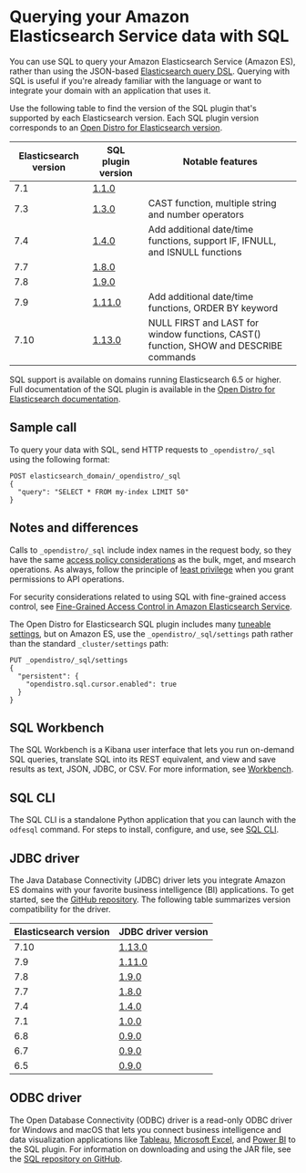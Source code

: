 # Querying your Amazon Elasticsearch Service data with SQL<a name="sql-support"></a>

You can use SQL to query your Amazon Elasticsearch Service \(Amazon ES\), rather than using the JSON\-based [Elasticsearch query DSL](https://opendistro.github.io/for-elasticsearch-docs/docs/elasticsearch/full-text/)\. Querying with SQL is useful if you're already familiar with the language or want to integrate your domain with an application that uses it\.

Use the following table to find the version of the SQL plugin that's supported by each Elasticsearch version\. Each SQL plugin version corresponds to an [Open Distro for Elasticsearch version](https://opendistro.github.io/for-elasticsearch-docs/version-history/)\.


| Elasticsearch version | SQL plugin version | Notable features | 
| --- | --- | --- | 
|  7\.1  | [1\.1\.0](https://github.com/opendistro-for-elasticsearch/sql/releases/tag/v1.1.0.0) |  | 
|  7\.3  | [1\.3\.0](https://github.com/opendistro-for-elasticsearch/sql/releases/tag/v1.3.0.0) | CAST function, multiple string and number operators | 
| 7\.4 |  [1\.4\.0](https://github.com/opendistro-for-elasticsearch/sql/releases/tag/v1.4.0.0)  | Add additional date/time functions, support IF, IFNULL, and ISNULL functions | 
| 7\.7 |  [1\.8\.0](https://github.com/opendistro-for-elasticsearch/sql/releases/tag/v1.8.0.0)  |  | 
| 7\.8 |  [1\.9\.0](https://github.com/opendistro-for-elasticsearch/sql/releases/tag/v1.9.0.0)  |  | 
| 7\.9 |  [1\.11\.0](https://github.com/opendistro-for-elasticsearch/sql/releases/tag/v1.11.0.0)  | Add additional date/time functions, ORDER BY keyword | 
|  7\.10  | [1\.13\.0](https://github.com/opendistro-for-elasticsearch/sql/releases/tag/v1.13.0.0) | NULL FIRST and LAST for window functions, CAST\(\) function, SHOW and DESCRIBE commands | 

SQL support is available on domains running Elasticsearch 6\.5 or higher\. Full documentation of the SQL plugin is available in the [Open Distro for Elasticsearch documentation](https://opendistro.github.io/for-elasticsearch-docs/docs/sql/)\.

## Sample call<a name="sql-sample"></a>

To query your data with SQL, send HTTP requests to `_opendistro/_sql` using the following format:

```
POST elasticsearch_domain/_opendistro/_sql
{
  "query": "SELECT * FROM my-index LIMIT 50"
}
```

## Notes and differences<a name="sql-diff"></a>

Calls to `_opendistro/_sql` include index names in the request body, so they have the same [access policy considerations](es-ac.md#es-ac-advanced) as the bulk, mget, and msearch operations\. As always, follow the principle of [least privilege](https://docs.aws.amazon.com/IAM/latest/UserGuide/best-practices.html#grant-least-privilege) when you grant permissions to API operations\.

For security considerations related to using SQL with fine\-grained access control, see [Fine\-Grained Access Control in Amazon Elasticsearch Service](fgac.md#fgac-limitations)\.

The Open Distro for Elasticsearch SQL plugin includes many [tuneable settings](https://opendistro.github.io/for-elasticsearch-docs/docs/sql/settings/), but on Amazon ES, use the `_opendistro/_sql/settings` path rather than the standard `_cluster/settings` path:

```
PUT _opendistro/_sql/settings
{
  "persistent": {
    "opendistro.sql.cursor.enabled": true
  }
}
```

## SQL Workbench<a name="workbench"></a>

The SQL Workbench is a Kibana user interface that lets you run on\-demand SQL queries, translate SQL into its REST equivalent, and view and save results as text, JSON, JDBC, or CSV\. For more information, see [Workbench](https://opendistro.github.io/for-elasticsearch-docs/docs/sql/workbench/)\.

## SQL CLI<a name="cli"></a>

The SQL CLI is a standalone Python application that you can launch with the `odfesql` command\. For steps to install, configure, and use, see [SQL CLI](https://opendistro.github.io/for-elasticsearch-docs/docs/sql/cli/)\.

## JDBC driver<a name="jdbc-driver"></a>

The Java Database Connectivity \(JDBC\) driver lets you integrate Amazon ES domains with your favorite business intelligence \(BI\) applications\. To get started, see the [GitHub repository](https://github.com/opendistro-for-elasticsearch/sql-jdbc)\. The following table summarizes version compatibility for the driver\.


| Elasticsearch version | JDBC driver version | 
| --- | --- | 
| 7\.10 | [1\.13\.0](https://d3g5vo6xdbdb9a.cloudfront.net/downloads/elasticsearch-clients/opendistro-sql-jdbc/opendistro-sql-jdbc-1.13.0.0.jar) | 
| 7\.9 | [1\.11\.0](https://d3g5vo6xdbdb9a.cloudfront.net/downloads/elasticsearch-clients/opendistro-sql-jdbc/opendistro-sql-jdbc-1.11.0.0.jar) | 
| 7\.8 | [1\.9\.0](https://d3g5vo6xdbdb9a.cloudfront.net/downloads/elasticsearch-clients/opendistro-sql-jdbc/opendistro-sql-jdbc-1.9.0.0.jar) | 
| 7\.7 | [1\.8\.0](https://d3g5vo6xdbdb9a.cloudfront.net/downloads/elasticsearch-clients/opendistro-sql-jdbc/opendistro-sql-jdbc-1.8.0.0.jar) | 
| 7\.4 | [1\.4\.0](https://d3g5vo6xdbdb9a.cloudfront.net/downloads/elasticsearch-clients/opendistro-sql-jdbc/opendistro-sql-jdbc-1.4.0.0.jar) | 
| 7\.1 | [1\.0\.0](https://d3g5vo6xdbdb9a.cloudfront.net/downloads/elasticsearch-clients/opendistro-sql-jdbc/opendistro-sql-jdbc-1.0.0.0.jar) | 
| 6\.8 | [0\.9\.0](https://d3g5vo6xdbdb9a.cloudfront.net/downloads/elasticsearch-clients/opendistro-sql-jdbc/opendistro-sql-jdbc-0.9.0.0.jar) | 
| 6\.7 | [0\.9\.0](https://d3g5vo6xdbdb9a.cloudfront.net/downloads/elasticsearch-clients/opendistro-sql-jdbc/opendistro-sql-jdbc-0.9.0.0.jar) | 
| 6\.5 | [0\.9\.0](https://d3g5vo6xdbdb9a.cloudfront.net/downloads/elasticsearch-clients/opendistro-sql-jdbc/opendistro-sql-jdbc-0.9.0.0.jar) | 

## ODBC driver<a name="odbc"></a>

The Open Database Connectivity \(ODBC\) driver is a read\-only ODBC driver for Windows and macOS that lets you connect business intelligence and data visualization applications like [Tableau](https://github.com/opendistro-for-elasticsearch/sql/blob/develop/sql-odbc/docs/user/tableau_support.md), [Microsoft Excel](https://github.com/opendistro-for-elasticsearch/sql/blob/develop/sql-odbc/docs/user/microsoft_excel_support.md), and [Power BI](https://github.com/opendistro-for-elasticsearch/sql/blob/main/sql-odbc/docs/user/power_bi_support.md) to the SQL plugin\. For information on downloading and using the JAR file, see the [SQL repository on GitHub](https://github.com/opendistro-for-elasticsearch/sql/tree/master/sql-odbc)\.